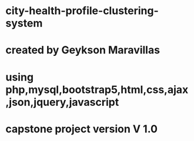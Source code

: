 # city-health-profile-clustering-system
# created by Geykson Maravillas
# using php,mysql,bootstrap5,html,css,ajax,json,jquery,javascript
# capstone project version V 1.0